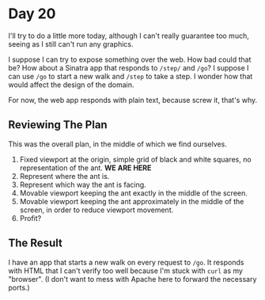 # Day 20

I'll try to do a little more today, although I can't really guarantee too much, seeing as I still can't run any graphics.

I suppose I can try to expose something over the web. How bad could that be? How about a Sinatra app that responds to `/step/` and `/go`? I suppose I can use `/go` to start a new walk and `/step` to take a step. I wonder how that would affect the design of the domain.

For now, the web app responds with plain text, because screw it, that's why.

## Reviewing The Plan

This was the overall plan, in the middle of which we find ourselves.

1. Fixed viewport at the origin, simple grid of black and white squares, no representation of the ant. **WE ARE HERE**
1. Represent where the ant is.
1. Represent which way the ant is facing.
1. Movable viewport keeping the ant exactly in the middle of the screen.
1. Movable viewport keeping the ant approximately in the middle of the screen, in order to reduce viewport movement.
1. Profit?

## The Result

I have an app that starts a new walk on every request to `/go`. It responds with HTML that I can't verify too well because I'm stuck with `curl` as my "browser". (I don't want to mess with Apache here to forward the necessary ports.)
